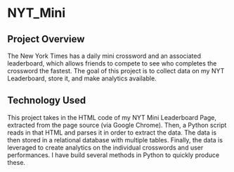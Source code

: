 # NYT_Mini

## Project Overview 
The New York Times has a daily mini crossword and an associated leaderboard, which allows friends to compete to see who completes the crossword the fastest. The goal of this project is to collect data on my NYT Leaderboard, store it, and make analytics available. 

## Technology Used
This project takes in the HTML code of my NYT Mini Leaderboard Page, extracted from the page source (via Google Chrome). Then, a Python script reads in that HTML and parses it in order to extract the data. The data is then stored in a relational database with multiple tables. Finally, the data is leveraged to create analytics on the individual crosswords and user performances. I have build several methods in Python to quickly produce these.  
